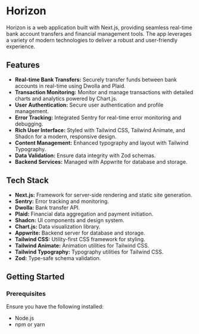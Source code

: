 # Horizon

Horizon is a web application built with Next.js, providing seamless real-time bank account transfers and financial management tools. The app leverages a variety of modern technologies to deliver a robust and user-friendly experience.

## Features

- **Real-time Bank Transfers:** Securely transfer funds between bank accounts in real-time using Dwolla and Plaid.
- **Transaction Monitoring:** Monitor and manage transactions with detailed charts and analytics powered by Chart.js.
- **User Authentication:** Secure user authentication and profile management.
- **Error Tracking:** Integrated Sentry for real-time error monitoring and debugging.
- **Rich User Interface:** Styled with Tailwind CSS, Tailwind Animate, and Shadcn for a modern, responsive design.
- **Content Management:** Enhanced typography and layout with Tailwind Typography.
- **Data Validation:** Ensure data integrity with Zod schemas.
- **Backend Services:** Managed with Appwrite for database and storage.

## Tech Stack

- **Next.js:** Framework for server-side rendering and static site generation.
- **Sentry:** Error tracking and monitoring.
- **Dwolla:** Bank transfer API.
- **Plaid:** Financial data aggregation and payment initiation.
- **Shadcn:** UI components and design system.
- **Chart.js:** Data visualization library.
- **Appwrite:** Backend server for database and storage.
- **Tailwind CSS:** Utility-first CSS framework for styling.
- **Tailwind Animate:** Animation utilities for Tailwind CSS.
- **Tailwind Typography:** Typography utilities for Tailwind CSS.
- **Zod:** Type-safe schema validation.

## Getting Started

### Prerequisites

Ensure you have the following installed:

- Node.js
- npm or yarn

